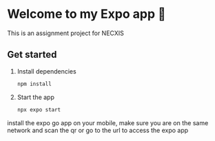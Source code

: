# Welcome to my Expo app 👋

This is an assignment project for NECXIS

## Get started

1. Install dependencies

   ```bash
   npm install
   ```

2. Start the app

   ```bash
   npx expo start
   ```

install the expo go app on your mobile, make sure you are on the same network and scan the qr or go to the url to access the expo app
